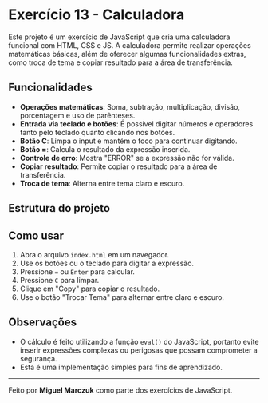 # Exercício 13 - Calculadora

Este projeto é um exercício de JavaScript que cria uma calculadora funcional com HTML, CSS e JS. A calculadora permite realizar operações matemáticas básicas, além de oferecer algumas funcionalidades extras, como troca de tema e copiar resultado para a área de transferência.

## Funcionalidades

- **Operações matemáticas**: Soma, subtração, multiplicação, divisão, porcentagem e uso de parênteses.
- **Entrada via teclado e botões**: É possível digitar números e operadores tanto pelo teclado quanto clicando nos botões.
- **Botão C**: Limpa o input e mantém o foco para continuar digitando.
- **Botão =**: Calcula o resultado da expressão inserida.
- **Controle de erro**: Mostra "ERROR" se a expressão não for válida.
- **Copiar resultado**: Permite copiar o resultado para a área de transferência.
- **Troca de tema**: Alterna entre tema claro e escuro.

## Estrutura do projeto




## Como usar

1. Abra o arquivo `index.html` em um navegador.
2. Use os botões ou o teclado para digitar a expressão.
3. Pressione `=` ou `Enter` para calcular.
4. Pressione `C` para limpar.
5. Clique em "Copy" para copiar o resultado.
6. Use o botão "Trocar Tema" para alternar entre claro e escuro.

## Observações

- O cálculo é feito utilizando a função `eval()` do JavaScript, portanto evite inserir expressões complexas ou perigosas que possam comprometer a segurança.
- Esta é uma implementação simples para fins de aprendizado.

---
Feito por **Miguel Marczuk** como parte dos exercícios de JavaScript.
